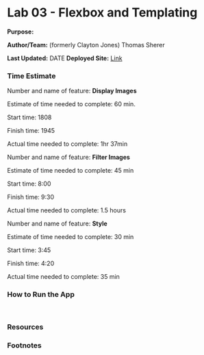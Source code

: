 # Lab 03 - Flexbox and Templating
**Purpose:** 

**Author/Team:** 
(formerly Clayton Jones)
Thomas Sherer

**Last Updated:** DATE
**Deployed Site:** [Link]()

### Time Estimate


Number and name of feature: **Display Images**

Estimate of time needed to complete: 60 min.

Start time: 1808

Finish time: 1945

Actual time needed to complete: 1hr 37min


Number and name of feature: **Filter Images**

Estimate of time needed to complete: 45 min

Start time: 8:00

Finish time: 9:30

Actual time needed to complete: 1.5 hours


<!-- Completed by Clayton 1/10/20 outside of paired programming lab time -->
Number and name of feature: **Style**

Estimate of time needed to complete: 30 min

Start time: 3:45

Finish time: 4:20

Actual time needed to complete: 35 min


### How to Run the App
<!-- From the terminal `open index.html` from root of the project.
​
OR 
​
`live-server` from the root of the project -->
​
### Resources


### Footnotes

